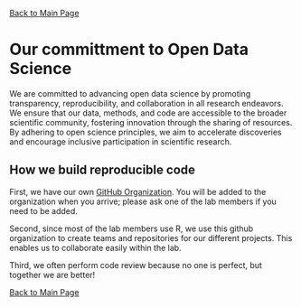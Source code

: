[Back to Main Page](README.md)

# Our committment to Open Data Science
We are committed to advancing open data science by promoting transparency, reproducibility, and collaboration in all research endeavors. We ensure that our data, methods, and code are accessible to the broader scientific community, fostering innovation through the sharing of resources. By adhering to open science principles, we aim to accelerate discoveries and encourage inclusive participation in scientific research.

## How we build reproducible code
First, we have our own [GitHub Organization](https://github.com/Landscapes-of-Change-Lab). You will be added to the organization when you arrive; please ask one of the lab members if you need to be added.

Second, since most of the lab members use R, we use this github organization to create teams and repositories for our different projects. This enables us to collaborate easily within the lab.

Third, we often perform code review because no one is perfect, but together we are better!

[Back to Main Page](README.md)
